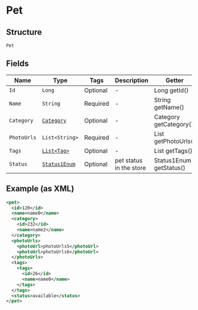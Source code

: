 
# Pet

## Structure

`Pet`

## Fields

| Name | Type | Tags | Description | Getter | Setter |
|  --- | --- | --- | --- | --- | --- |
| `Id` | `Long` | Optional | - | Long getId() | setId(Long id) |
| `Name` | `String` | Required | - | String getName() | setName(String name) |
| `Category` | [`Category`](../../doc/models/category.md) | Optional | - | Category getCategory() | setCategory(Category category) |
| `PhotoUrls` | `List<String>` | Required | - | List<String> getPhotoUrls() | setPhotoUrls(List<String> photoUrls) |
| `Tags` | [`List<Tag>`](../../doc/models/tag.md) | Optional | - | List<Tag> getTags() | setTags(List<Tag> tags) |
| `Status` | [`Status1Enum`](../../doc/models/status-1-enum.md) | Optional | pet status in the store | Status1Enum getStatus() | setStatus(Status1Enum status) |

## Example (as XML)

```xml
<pet>
  <id>120</id>
  <name>name0</name>
  <category>
    <id>232</id>
    <name>name2</name>
  </category>
  <photoUrls>
    <photoUrl>photoUrls5</photoUrl>
    <photoUrl>photoUrls6</photoUrl>
  </photoUrls>
  <tags>
    <tags>
      <id>26</id>
      <name>name0</name>
    </tags>
  </tags>
  <status>available</status>
</pet>
```

